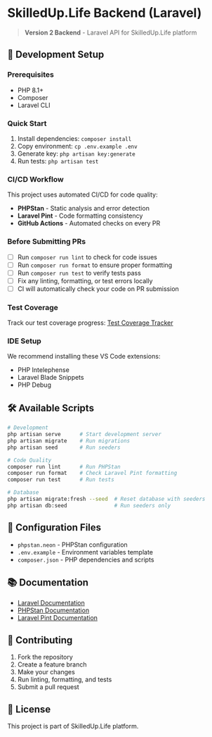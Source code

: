 # SkilledUp.Life Backend (Laravel)

> **Version 2 Backend** - Laravel API for SkilledUp.Life platform

## 🚀 Development Setup

### Prerequisites
- PHP 8.1+
- Composer
- Laravel CLI

### Quick Start
1. Install dependencies: `composer install`
2. Copy environment: `cp .env.example .env`
3. Generate key: `php artisan key:generate`
4. Run tests: `php artisan test`

### CI/CD Workflow
This project uses automated CI/CD for code quality:
- **PHPStan** - Static analysis and error detection
- **Laravel Pint** - Code formatting consistency
- **GitHub Actions** - Automated checks on every PR

### Before Submitting PRs
- [ ] Run `composer run lint` to check for code issues
- [ ] Run `composer run format` to ensure proper formatting
- [ ] Run `composer run test` to verify tests pass
- [ ] Fix any linting, formatting, or test errors locally
- [ ] CI will automatically check your code on PR submission

### Test Coverage
Track our test coverage progress: [Test Coverage Tracker](https://docs.google.com/spreadsheets/d/1q2xA4L0VjMm7GEi-NSbk-X55E4FXBHt9O2PLc0jlqhk/edit?gid=0#gid=0)

### IDE Setup
We recommend installing these VS Code extensions:
- PHP Intelephense
- Laravel Blade Snippets
- PHP Debug



## 🛠️ Available Scripts

```bash
# Development
php artisan serve      # Start development server
php artisan migrate    # Run migrations
php artisan seed       # Run seeders

# Code Quality
composer run lint      # Run PHPStan
composer run format    # Check Laravel Pint formatting
composer run test      # Run tests

# Database
php artisan migrate:fresh --seed  # Reset database with seeders
php artisan db:seed               # Run seeders only
```

## 🔧 Configuration Files

- `phpstan.neon` - PHPStan configuration
- `.env.example` - Environment variables template
- `composer.json` - PHP dependencies and scripts

## 📚 Documentation

- [Laravel Documentation](https://laravel.com/docs)
- [PHPStan Documentation](https://phpstan.org/)
- [Laravel Pint Documentation](https://laravel.com/docs/pint)

## 🤝 Contributing

1. Fork the repository
2. Create a feature branch
3. Make your changes
4. Run linting, formatting, and tests
5. Submit a pull request

## 📄 License

This project is part of SkilledUp.Life platform. 